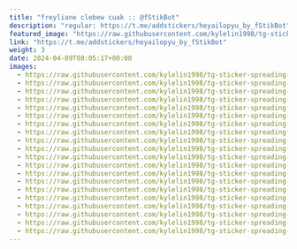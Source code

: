 ```yaml
---
title: "freyliane clebew cuak :: @fStikBot"
description: "regular: https://t.me/addstickers/heyailopyu_by_fStikBot"
featured_image: "https://raw.githubusercontent.com/kylelin1998/tg-sticker-spreading-worldwide-images/main/img/30faf0de-1ba4-473f-a869-bc3963b1c6a2.jpg"
link: "https://t.me/addstickers/heyailopyu_by_fStikBot"
weight: 3
date: 2024-04-09T08:05:17+08:00
images:
  - https://raw.githubusercontent.com/kylelin1998/tg-sticker-spreading-worldwide-images/main/img/30faf0de-1ba4-473f-a869-bc3963b1c6a2.jpg
  - https://raw.githubusercontent.com/kylelin1998/tg-sticker-spreading-worldwide-images/main/img/1c42a2dc-7b0a-4268-964d-dc2ede4eda04.jpg
  - https://raw.githubusercontent.com/kylelin1998/tg-sticker-spreading-worldwide-images/main/img/9de5b34d-5064-4ec6-a1fa-15ed89829a85.jpg
  - https://raw.githubusercontent.com/kylelin1998/tg-sticker-spreading-worldwide-images/main/img/8c93b446-11ef-450f-8426-ce565e7d52a5.jpg
  - https://raw.githubusercontent.com/kylelin1998/tg-sticker-spreading-worldwide-images/main/img/52c5e46e-c84e-43a6-b183-6f3076e6ab08.jpg
  - https://raw.githubusercontent.com/kylelin1998/tg-sticker-spreading-worldwide-images/main/img/a0754cad-d693-4680-9ab2-26e70be3f820.jpg
  - https://raw.githubusercontent.com/kylelin1998/tg-sticker-spreading-worldwide-images/main/img/fdb54b3a-679c-4e14-965f-02393617d13a.jpg
  - https://raw.githubusercontent.com/kylelin1998/tg-sticker-spreading-worldwide-images/main/img/0195a0b3-5727-4480-8376-83a1fd0db70f.jpg
  - https://raw.githubusercontent.com/kylelin1998/tg-sticker-spreading-worldwide-images/main/img/fd019530-3009-4038-a802-5041dc930226.jpg
  - https://raw.githubusercontent.com/kylelin1998/tg-sticker-spreading-worldwide-images/main/img/ed3b630b-c076-4c09-8c1a-7788d96bcc84.jpg
  - https://raw.githubusercontent.com/kylelin1998/tg-sticker-spreading-worldwide-images/main/img/671c89c1-1666-4d93-b09c-b1b0ea69137d.jpg
  - https://raw.githubusercontent.com/kylelin1998/tg-sticker-spreading-worldwide-images/main/img/7ca25d1c-5309-4113-976b-235f9d16e8df.jpg
  - https://raw.githubusercontent.com/kylelin1998/tg-sticker-spreading-worldwide-images/main/img/de3f99da-0ffd-486e-9b85-5ef368489cef.jpg
  - https://raw.githubusercontent.com/kylelin1998/tg-sticker-spreading-worldwide-images/main/img/9d26e117-f51c-4551-9dce-ccc1e389cf6c.jpg
  - https://raw.githubusercontent.com/kylelin1998/tg-sticker-spreading-worldwide-images/main/img/3fd4bcb5-5be9-4a36-8b80-568dcd0408e6.jpg
  - https://raw.githubusercontent.com/kylelin1998/tg-sticker-spreading-worldwide-images/main/img/b8356c93-3267-4f14-b2cc-a0d0f0f2da66.jpg
  - https://raw.githubusercontent.com/kylelin1998/tg-sticker-spreading-worldwide-images/main/img/0f7c85d6-0e78-4a77-a432-5cb9e4abef96.jpg
  - https://raw.githubusercontent.com/kylelin1998/tg-sticker-spreading-worldwide-images/main/img/9004d7e5-99b6-4b84-83f1-3b11b938dec2.jpg
  - https://raw.githubusercontent.com/kylelin1998/tg-sticker-spreading-worldwide-images/main/img/8f00c28b-1ae7-4760-9b4e-b25e14f478ef.jpg
  - https://raw.githubusercontent.com/kylelin1998/tg-sticker-spreading-worldwide-images/main/img/6a6ab1cf-c498-480c-9478-1c904b06bffb.jpg
---
```

